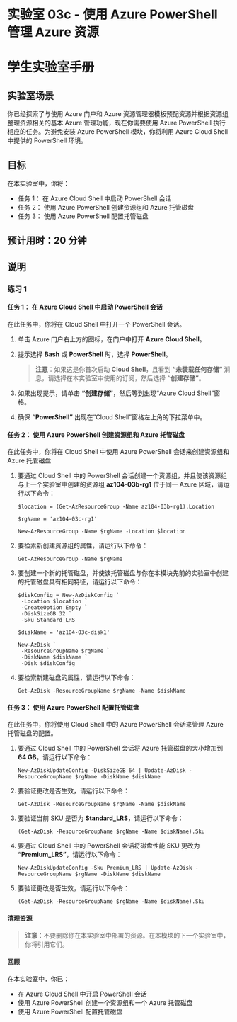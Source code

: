 ﻿---
lab:
    title: '03c - 使用 Azure PowerShell 管理 Azure 资源'
    module: '模块 03 - Azure 管理'
---

# 实验室 03c - 使用 Azure PowerShell 管理 Azure 资源
# 学生实验室手册

## 实验室场景

你已经探索了与使用 Azure 门户和 Azure 资源管理器模板预配资源并根据资源组整理资源相关的基本 Azure 管理功能，现在你需要使用 Azure PowerShell 执行相应的任务。为避免安装 Azure PowerShell 模块，你将利用 Azure Cloud Shell 中提供的 PowerShell 环境。

## 目标

在本实验室中，你将：

+ 任务 1： 在 Azure Cloud Shell 中启动 PowerShell 会话
+ 任务 2： 使用 Azure PowerShell 创建资源组和 Azure 托管磁盘
+ 任务 3： 使用 Azure PowerShell 配置托管磁盘

## 预计用时：20 分钟

## 说明

### 练习 1

#### 任务 1： 在 Azure Cloud Shell 中启动 PowerShell 会话

在此任务中，你将在 Cloud Shell 中打开一个 PowerShell 会话。 

1. 单击 Azure 门户右上方的图标，在门户中打开 **Azure Cloud Shell**。

1. 提示选择 **Bash** 或 **PowerShell** 时，选择 **PowerShell**。 

    >**注意**：如果这是你首次启动 **Cloud Shell**，且看到 **“未装载任何存储”** 消息，请选择在本实验室中使用的订阅，然后选择 **“创建存储”**。 

1. 如果出现提示，请单击 **“创建存储”**，然后等到出现“Azure Cloud Shell”窗格。 

1. 确保 **“PowerShell”** 出现在“Cloud Shell”窗格左上角的下拉菜单中。

#### 任务 2： 使用 Azure PowerShell 创建资源组和 Azure 托管磁盘

在此任务中，你将在 Cloud Shell 中使用 Azure PowerShell 会话来创建资源组和 Azure 托管磁盘

1. 要通过 Cloud Shell 中的 PowerShell 会话创建一个资源组，并且使该资源组与上一个实验室中创建的资源组 **az104-03b-rg1** 位于同一 Azure 区域，请运行以下命令：

   ```pwsh
   $location = (Get-AzResourceGroup -Name az104-03b-rg1).Location

   $rgName = 'az104-03c-rg1'

   New-AzResourceGroup -Name $rgName -Location $location
   ```
1. 要检索新创建资源组的属性，请运行以下命令：

   ```pwsh
   Get-AzResourceGroup -Name $rgName
   ```
1. 要创建一个新的托管磁盘，并使该托管磁盘与你在本模块先前的实验室中创建的托管磁盘具有相同特征，请运行以下命令：

   ```pwsh
   $diskConfig = New-AzDiskConfig `
    -Location $location `
    -CreateOption Empty `
    -DiskSizeGB 32 `
    -Sku Standard_LRS

   $diskName = 'az104-03c-disk1'

   New-AzDisk `
    -ResourceGroupName $rgName `
    -DiskName $diskName `
    -Disk $diskConfig
   ```

1. 要检索新建磁盘的属性，请运行以下命令：

   ```pwsh
   Get-AzDisk -ResourceGroupName $rgName -Name $diskName
   ```

#### 任务 3： 使用 Azure PowerShell 配置托管磁盘

在此任务中，你将使用 Cloud Shell 中的 Azure PowerShell 会话来管理 Azure 托管磁盘的配置。 

1. 要通过 Cloud Shell 中的 PowerShell 会话将 Azure 托管磁盘的大小增加到 **64 GB**，请运行以下命令：

   ```pwsh
   New-AzDiskUpdateConfig -DiskSizeGB 64 | Update-AzDisk -ResourceGroupName $rgName -DiskName $diskName
   ```

1. 要验证更改是否生效，请运行以下命令：

   ```pwsh
   Get-AzDisk -ResourceGroupName $rgName -Name $diskName
   ```

1. 要验证当前 SKU 是否为 **Standard_LRS**，请运行以下命令：

   ```pwsh
   (Get-AzDisk -ResourceGroupName $rgName -Name $diskName).Sku
   ```

1. 要通过 Cloud Shell 中的 PowerShell 会话将磁盘性能 SKU 更改为 **“Premium_LRS”**，请运行以下命令：

   ```pwsh
   New-AzDiskUpdateConfig -Sku Premium_LRS | Update-AzDisk -ResourceGroupName $rgName -DiskName $diskName
   ```

1. 要验证更改是否生效，请运行以下命令：

   ```pwsh
   (Get-AzDisk -ResourceGroupName $rgName -Name $diskName).Sku
   ```

#### 清理资源

   >**注意**：不要删除你在本实验室中部署的资源。在本模块的下一个实验室中，你将引用它们。

#### 回顾

在本实验室中，你已：

- 在 Azure Cloud Shell 中开启 PowerShell 会话
- 使用 Azure PowerShell 创建一个资源组和一个 Azure 托管磁盘
- 使用 Azure PowerShell 配置托管磁盘
